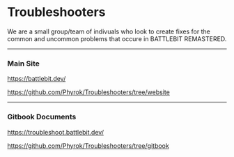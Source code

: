 # Troubleshooters

We are a small group/team of indivuals who look to create fixes for the common and uncommon problems that occure in BATTLEBIT REMASTERED.


---

### Main Site
https://battlebit.dev/

https://github.com/Phyrok/Troubleshooters/tree/website

---

### Gitbook Documents
https://troubleshoot.battlebit.dev/ 

https://github.com/Phyrok/Troubleshooters/tree/gitbook
